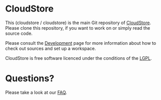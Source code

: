 CloudStore
====

This (cloudstore / cloudstore) is the main Git repository of [CloudStore](http://cloudstore.codewizards.co). Please clone this repository, if you want to work on or simply read the source code.

Please consult the [Development](http://cloudstore.codewizards.co/latest-stable/documentation/development.html) page for more information about how to check out sources and set up a workspace.

CloudStore is free software licenced under the conditions of the [LGPL](http://cloudstore.codewizards.co/latest-stable/about/licence.html).


Questions?
====

Please take a look at our [FAQ](http://cloudstore.codewizards.co/latest-stable/documentation/faq.html).
